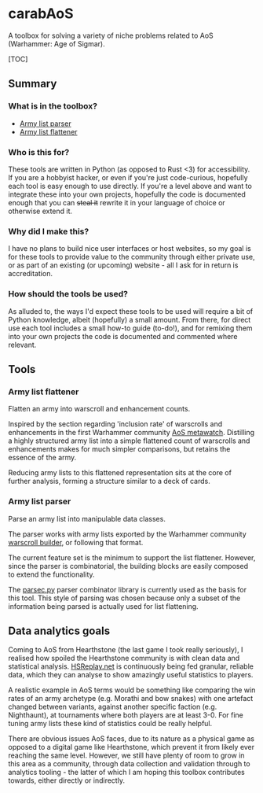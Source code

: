 # carabAoS

A toolbox for solving a variety of niche problems related to AoS (Warhammer: Age of Sigmar).

[TOC]

## Summary

### What is in the toolbox?

- [Army list parser](#army-list-parser)
- [Army list flattener](#army-list-flattener)

### Who is this for?

These tools are written in Python (as opposed to Rust <3) for accessibility. If you are a hobbyist hacker, or even if you're just code-curious, hopefully each tool is easy enough to use directly. If you're a level above and want to integrate these into your own projects, hopefully the code is documented enough that you can ~~steal it~~ rewrite it in your language of choice or otherwise extend it.

### Why did I make this?

I have no plans to build nice user interfaces or host websites, so my goal is for these tools to provide value to the community through either private use, or as part of an existing (or upcoming) website - all I ask for in return is accreditation.

### How should the tools be used?

As alluded to, the ways I'd expect these tools to be used will require a bit of Python knowledge, albeit (hopefully) a small amount. From there, for direct use each tool includes a small how-to guide (to-do!), and for remixing them into your own projects the code is documented and commented where relevant.


## Tools

### Army list flattener

Flatten an army into warscroll and enhancement counts.

Inspired by the section regarding 'inclusion rate' of warscrolls and enhancements in the first Warhammer community [AoS metawatch](https://www.warhammer-community.com/2022/09/29/metawatch-how-the-warhammer-age-of-sigmar-team-uses-tournament-data-to-balance-the-game/). Distilling a highly structured army list into a simple flattened count of warscrolls and enhancements makes for much simpler comparisons, but retains the essence of the army.

Reducing army lists to this flattened representation sits at the core of further analysis, forming a structure similar to a deck of cards.

### Army list parser

Parse an army list into manipulable data classes. 

The parser works with army lists exported by the Warhammer community [warscroll builder](https://www.warhammer-community.com/warscroll-builder/), or following that format. 

The current feature set is the minimum to support the list flattener. However, since the parser is combinatorial, the building blocks are easily composed to extend the functionality.

The [parsec.py](https://github.com/sighingnow/parsec.py) parser combinator library is currently used as the basis for this tool. This style of parsing was chosen because only a subset of the information being parsed is actually used for list flattening.


## Data analytics goals

Coming to AoS from Hearthstone (the last game I took really seriously), I realised how spoiled the Hearthstone community is with clean data and statistical analysis. [HSReplay.net](https://hsreplay.net/) is continuously being fed granular, reliable data, which they can analyse to show amazingly useful statistics to players.

A realistic example in AoS terms would be something like comparing the win rates of an army archetype (e.g. Morathi and bow snakes) with one artefact changed between variants, against another specific faction (e.g. Nighthaunt), at tournaments where both players are at least 3-0. For fine tuning army lists these kind of statistics could be really helpful.

There are obvious issues AoS faces, due to its nature as a physical game as opposed to a digital game like Hearthstone, which prevent it from likely ever reaching the same level. However, we still have plenty of room to grow in this area as a community, through data collection and validation through to analytics tooling - the latter of which I am hoping this toolbox contributes towards, either directly or indirectly.